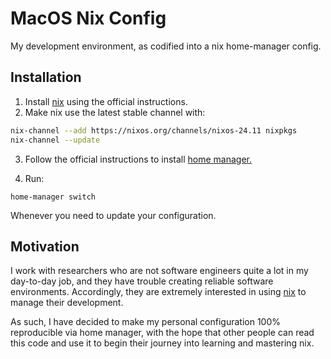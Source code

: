 # MacOS Nix Config

My development environment, as codified into a nix home-manager config.

## Installation

1. Install [nix](https://nixos.org/download/) using the official instructions.
2. Make nix use the latest stable channel with:

```sh
nix-channel --add https://nixos.org/channels/nixos-24.11 nixpkgs
nix-channel --update
```

3. Follow the official instructions to install [home manager.](https://nix-community.github.io/home-manager/index.xhtml#sec-install-standalone)

4. Run:

```
home-manager switch
```

Whenever you need to update your configuration.

## Motivation

I work with researchers who are not software engineers quite a lot in my
day-to-day job, and they have trouble creating reliable software environments.
Accordingly, they are extremely interested in using [nix](https://nixos.org)
to manage their development.

As such, I have decided to make my personal configuration 100% reproducible
via home manager, with the hope that other people can read this code and
use it to begin their journey into learning and mastering nix.
